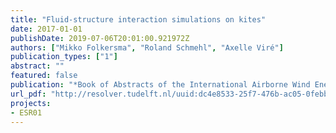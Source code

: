 ```yaml
---
title: "Fluid-structure interaction simulations on kites"
date: 2017-01-01
publishDate: 2019-07-06T20:01:00.921972Z
authors: ["Mikko Folkersma", "Roland Schmehl", "Axelle Viré"]
publication_types: ["1"]
abstract: ""
featured: false
publication: "*Book of Abstracts of the International Airborne Wind Energy Conference (AWEC 2017)*"
url_pdf: "http://resolver.tudelft.nl/uuid:dc4e8533-25f7-476b-ac05-0febbfa7cca6"
projects:
- ESR01
---
```

